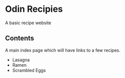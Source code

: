 # Odin Recipies
A basic recipe website

## Contents
A main index page which will have links to a few recipes.
- Lasagna
- Ramen
- Scrambled Eggs